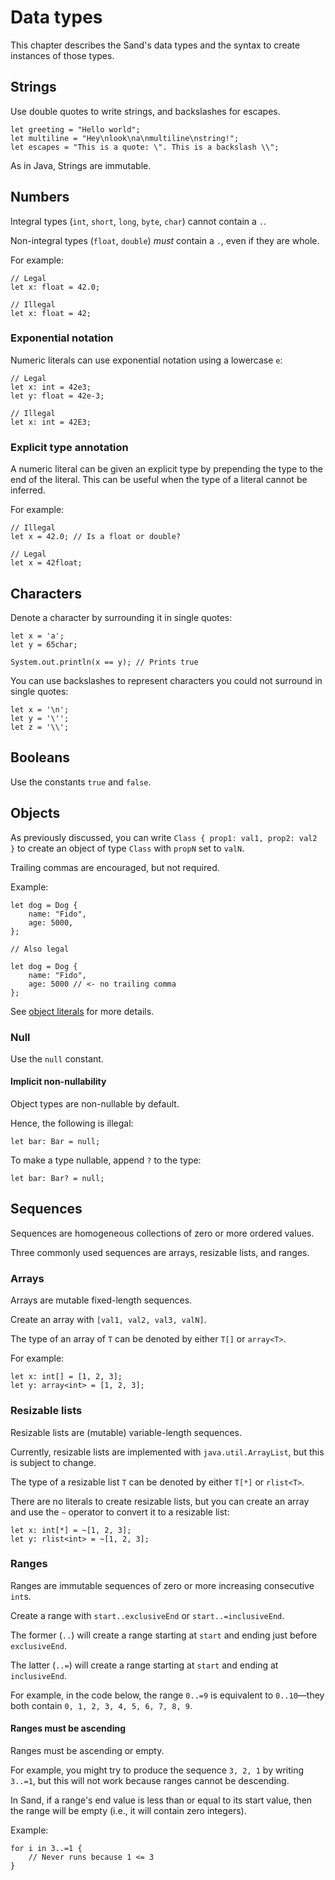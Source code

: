 # Data types

This chapter describes the Sand's data types and the syntax to create instances of those types.

## Strings

Use double quotes to write strings, and backslashes for escapes.

```sand
let greeting = "Hello world";
let multiline = "Hey\nlook\na\nmultiline\nstring!";
let escapes = "This is a quote: \". This is a backslash \\";
```

As in Java, Strings are immutable.

## Numbers

Integral types (`int`, `short`, `long`, `byte`, `char`) cannot contain a `.`.

Non-integral types (`float`, `double`) _must_ contain a `.`, even if they are whole.

For example:

```sand
// Legal
let x: float = 42.0;

// Illegal
let x: float = 42;
```

### Exponential notation

Numeric literals can use exponential notation using a lowercase `e`:

```sand
// Legal
let x: int = 42e3;
let y: float = 42e-3;

// Illegal
let x: int = 42E3;
```

### Explicit type annotation

A numeric literal can be given an explicit type by prepending the type to the end of the literal.
This can be useful when the type of a literal cannot be inferred.

For example:

```sand
// Illegal
let x = 42.0; // Is a float or double?

// Legal
let x = 42float;
```

## Characters

Denote a character by surrounding it in single quotes:

```sand
let x = 'a';
let y = 65char;

System.out.println(x == y); // Prints true
```

You can use backslashes to represent characters you could not surround in single quotes:

```sand
let x = '\n';
let y = '\'';
let z = '\\';
```

## Booleans

Use the constants `true` and `false`.

## Objects

As previously discussed, you can write `Class { prop1: val1, prop2: val2 }` to create an object of type `Class` with `propN` set to `valN`.

Trailing commas are encouraged, but not required.

Example:

```sand
let dog = Dog {
    name: "Fido",
    age: 5000,
};

// Also legal

let dog = Dog {
    name: "Fido",
    age: 5000 // <- no trailing comma
};
```

See [object literals](./classes.md#instantiating-a-class) for more details.

### Null

Use the `null` constant.

#### Implicit non-nullability

Object types are non-nullable by default.

Hence, the following is illegal:

```sand
let bar: Bar = null;
```

To make a type nullable, append `?` to the type:

```sand
let bar: Bar? = null;
```

## Sequences

Sequences are homogeneous collections of zero or more ordered values.

Three commonly used sequences are arrays, resizable lists, and ranges.

### Arrays

Arrays are mutable fixed-length sequences.

Create an array with `[val1, val2, val3, valN]`.

The type of an array of `T` can be denoted by either `T[]` or `array<T>`.

For example:

```sand
let x: int[] = [1, 2, 3];
let y: array<int> = [1, 2, 3];
```

### Resizable lists

Resizable lists are (mutable) variable-length sequences.

Currently, resizable lists are implemented with `java.util.ArrayList`, but this is subject to change.

The type of a resizable list `T` can be denoted by either `T[*]` or `rlist<T>`.

There are no literals to create resizable lists, but you can create an array and use the `~` operator to convert it to a resizable list:

```sand
let x: int[*] = ~[1, 2, 3];
let y: rlist<int> = ~[1, 2, 3];
```

### Ranges

Ranges are immutable sequences of zero or more increasing consecutive `int`s.

Create a range with `start..exclusiveEnd` or `start..=inclusiveEnd`.

The former (`..`) will create a range starting at `start` and ending just before `exclusiveEnd`.

The latter (`..=`) will create a range starting at `start` and ending at `inclusiveEnd`.

For example, in the code below, the range `0..=9` is equivalent to `0..10`—they both contain `0, 1, 2, 3, 4, 5, 6, 7, 8, 9`.

#### Ranges must be ascending

Ranges must be ascending or empty.

For example, you might try to produce the sequence `3, 2, 1` by writing `3..=1`, but this will not work because ranges cannot be descending.

In Sand, if a range's end value is less than or equal to its start value, then the range will be empty (i.e., it will contain zero integers).

Example:

```sand
for i in 3..=1 {
    // Never runs because 1 <= 3
}
```
